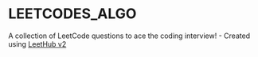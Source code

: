# LEETCODES_ALGO
A collection of LeetCode questions to ace the coding interview! - Created using [LeetHub v2](https://github.com/arunbhardwaj/LeetHub-2.0)
